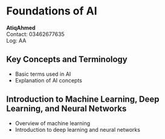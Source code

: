# Foundations of AI

**AtiqAhmed**  
Contact: 03462677635  
Log: AA

## Key Concepts and Terminology
- Basic terms used in AI
- Explanation of AI concepts

## Introduction to Machine Learning, Deep Learning, and Neural Networks
- Overview of machine learning
- Introduction to deep learning and neural networks
